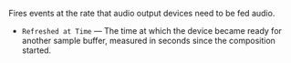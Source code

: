 Fires events at the rate that audio output devices need to be fed audio.

   - `Refreshed at Time` — The time at which the device became ready for another sample buffer, measured in seconds since the composition started.
